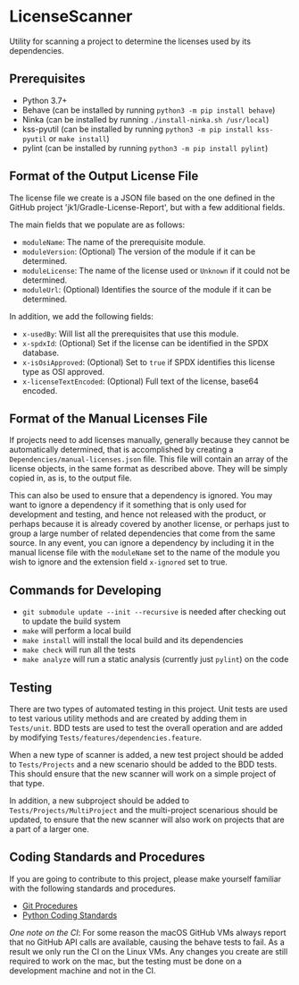 # LicenseScanner
Utility for scanning a project to determine the licenses used by its dependencies.

## Prerequisites

* Python 3.7+
* Behave (can be installed by running `python3 -m pip install behave`)
* Ninka (can be installed by running `./install-ninka.sh /usr/local`)
* kss-pyutil (can be installed by running `python3 -m pip install kss-pyutil` or `make install`)
* pylint (can be installed by running `python3 -m pip install pylint`)

## Format of the Output License File

The license file we create is a JSON file based on the one defined in the GitHub project
'jk1/Gradle-License-Report', but with a few additional fields.

The main fields that we populate are as follows:

* `moduleName`: The name of the prerequisite module.
* `moduleVersion`: (Optional) The version of the module if it can be determined.
* `moduleLicense`: The name of the license used or `Unknown` if it could not be determined.
* `moduleUrl`: (Optional) Identifies the source of the module if it can be determined.

In addition, we add the following fields:

* `x-usedBy`: Will list all the prerequisites that use this module.
* `x-spdxId`: (Optional) Set if the license can be identified in the SPDX database.
* `x-isOsiApproved`: (Optional) Set to `true` if SPDX identifies this license type as OSI approved.
* `x-licenseTextEncoded`: (Optional) Full text of the license, base64 encoded.

## Format of the Manual Licenses File

If projects need to add licenses manually, generally because they cannot be automatically determined,
that is accomplished by creating a `Dependencies/manual-licenses.json` file. This file will
contain an array of the license objects, in the same format as described above. They will be simply
copied in, as is, to the output file.

This can also be used to ensure that a dependency is ignored. You may want to ignore a dependency
if it something that is only used for development and testing, and hence not released with the product,
or perhaps because it is already covered by another license, or perhaps just to group a large number
of related dependencies that come from the same source. In any event, you can ignore a dependency
by including it in the manual license file with the `moduleName` set to the name of the module you
wish to ignore and the extension field `x-ignored` set to true.

## Commands for Developing

* `git submodule update --init --recursive` is needed after checking out to update the build system
* `make` will perform a local build
* `make install` will install the local build and its dependencies
* `make check` will run all the tests
* `make analyze` will run a static analysis (currently just `pylint`) on the code

## Testing

There are two types of automated testing in this project. Unit tests are used to test various utility
methods and are created by adding them in `Tests/unit`. BDD tests are used to test the overall
operation and are added by modifying `Tests/features/dependencies.feature`.

When a new type of scanner is added, a new test project should be added to `Tests/Projects` and
a new scenario should be added to the BDD tests. This should ensure that the new scanner will work
on a simple project of that type. 

In addition, a new subproject should be added to `Tests/Projects/MultiProject` and the
multi-project scenarious should be updated, to ensure that the new scanner will also work on
projects that are a part of a larger one.

## Coding Standards and Procedures

If you are going to contribute to this project, please make yourself familiar with the following
standards and procedures.

* [Git Procedures](https://klassensoftwaresolutions.ca/standards-git.html)
* [Python Coding Standards](https://klassensoftwaresolutions.ca/standards-python.html)

_One note on the CI_: For some reason the macOS GitHub VMs always report that no GitHub API calls
are available, causing the behave tests to fail. As a result we only run the CI on the Linux VMs. Any changes
you create are still required to work on the mac, but the testing must be done on a development machine
and not in the CI.
